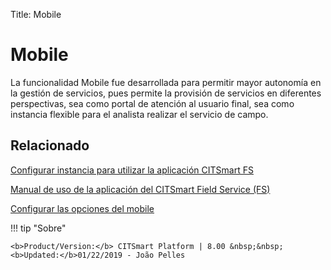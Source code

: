 Title: Mobile

# Mobile

La funcionalidad Mobile fue desarrollada para permitir mayor autonomía en la gestión de servicios, pues permite la provisión de servicios en diferentes perspectivas, sea como portal de atención al usuario final, sea como instancia flexible para el analista realizar el servicio de campo.


Relacionado
-----------

[Configurar instancia para utilizar la aplicación CITSmart FS][1]

[Manual de uso de la aplicación del CITSmart Field Service (FS)][2]

[Configurar las opciones del mobile][3]


[1]:/es-es/citsmart-platform-8/additional-features/mobile-and-field-service/configuration/configure-field-service-application.html
[2]:/es-es/citsmart-platform-8/additional-features/mobile-and-field-service/apps/citsmart-field-service-manual.html
[3]:/es-es/citsmart-platform-8/additional-features/mobile-and-field-service/configuration/configure-mobile-options.html


!!! tip "Sobre"

    <b>Product/Version:</b> CITSmart Platform | 8.00 &nbsp;&nbsp;
    <b>Updated:</b>01/22/2019 - João Pelles  
